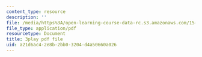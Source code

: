 ```yaml
---
content_type: resource
description: ''
file: /media/https%3A/open-learning-course-data-rc.s3.amazonaws.com/15-071-the-analytics-edge-spring-2017/a21d6ac42e8b2bb03204d4a50660a026_0x4PfWpy-ls.pdf
file_type: application/pdf
resourcetype: Document
title: 3play pdf file
uid: a21d6ac4-2e8b-2bb0-3204-d4a50660a026
---
```

